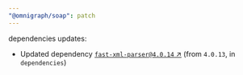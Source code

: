 ```yaml
---
"@omnigraph/soap": patch
---
```

dependencies updates:
  - Updated dependency [`fast-xml-parser@4.0.14` ↗︎](https://www.npmjs.com/package/fast-xml-parser/v/4.0.14) (from `4.0.13`, in `dependencies`)
